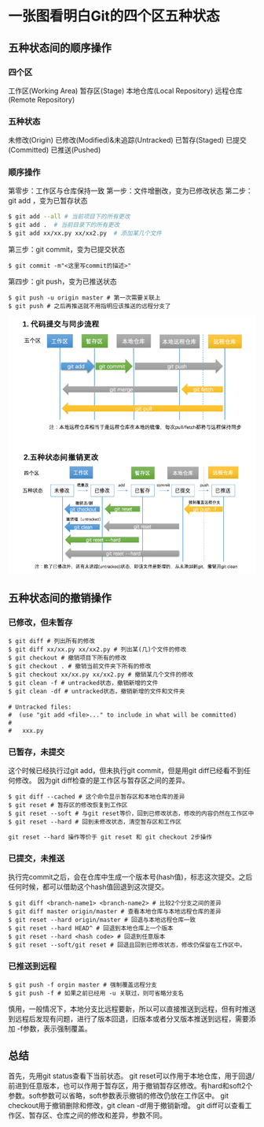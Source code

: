 # 一张图看明白Git的四个区五种状态
## 五种状态间的顺序操作
### 四个区
工作区(Working Area)
暂存区(Stage)
本地仓库(Local Repository)
远程仓库(Remote Repository)
### 五种状态
未修改(Origin)
已修改(Modified)&未追踪(Untracked)
已暂存(Staged)
已提交(Committed)
已推送(Pushed)
### 顺序操作
第零步：工作区与仓库保持一致
第一步：文件增删改，变为已修改状态
第二步：git add ，变为已暂存状态
```bash
$ git add --all # 当前项目下的所有更改
$ git add .  # 当前目录下的所有更改
$ git add xx/xx.py xx/xx2.py  # 添加某几个文件
```
第三步：git commit，变为已提交状态
```
$ git commit -m"<这里写commit的描述>"
```
第四步：git push，变为已推送状态
```
$ git push -u origin master # 第一次需要关联上
$ git push # 之后再推送就不用指明应该推送的远程分支了
```
![](./images/git-four-areas-five-states.png)

## 五种状态间的撤销操作
### 已修改，但未暂存
```
$ git diff # 列出所有的修改
$ git diff xx/xx.py xx/xx2.py # 列出某(几)个文件的修改
$ git checkout # 撤销项目下所有的修改
$ git checkout . # 撤销当前文件夹下所有的修改
$ git checkout xx/xx.py xx/xx2.py # 撤销某几个文件的修改
$ git clean -f # untracked状态，撤销新增的文件
$ git clean -df # untracked状态，撤销新增的文件和文件夹

# Untracked files:
#  (use "git add <file>..." to include in what will be committed)
#
#	xxx.py
```
### 已暂存，未提交
这个时候已经执行过git add，但未执行git commit，但是用git diff已经看不到任何修改。
因为git diff检查的是工作区与暂存区之间的差异。
```
$ git diff --cached # 这个命令显示暂存区和本地仓库的差异
$ git reset # 暂存区的修改恢复到工作区
$ git reset --soft # 与git reset等价，回到已修改状态，修改的内容仍然在工作区中
$ git reset --hard # 回到未修改状态，清空暂存区和工作区
```
```
git reset --hard 操作等价于 git reset 和 git checkout 2步操作
```
### 已提交，未推送
执行完commit之后，会在仓库中生成一个版本号(hash值)，标志这次提交。之后任何时候，都可以借助这个hash值回退到这次提交。
```
$ git diff <branch-name1> <branch-name2> # 比较2个分支之间的差异
$ git diff master origin/master # 查看本地仓库与本地远程仓库的差异
$ git reset --hard origin/master # 回退与本地远程仓库一致
$ git reset --hard HEAD^ # 回退到本地仓库上一个版本
$ git reset --hard <hash code> # 回退到任意版本
$ git reset --soft/git reset # 回退且回到已修改状态，修改仍保留在工作区中。
```
### 已推送到远程
```
$ git push -f orgin master # 强制覆盖远程分支
$ git push -f # 如果之前已经用 -u 关联过，则可省略分支名
```
慎用，一般情况下，本地分支比远程要新，所以可以直接推送到远程，但有时推送到远程后发现有问题，进行了版本回退，旧版本或者分叉版本推送到远程，需要添加 -f参数，表示强制覆盖。
## 总结
首先，先用git status查看下当前状态。
git reset可以作用于本地仓库，用于回退/前进到任意版本，也可以作用于暂存区，用于撤销暂存区修改。有hard和soft2个参数。soft参数可以省略，soft参数表示撤销的修改仍放在工作区中。
git checkout用于撤销删除和修改，git clean -df用于撤销新增。
git diff可以查看工作区、暂存区、仓库之间的修改和差异，参数不同。
